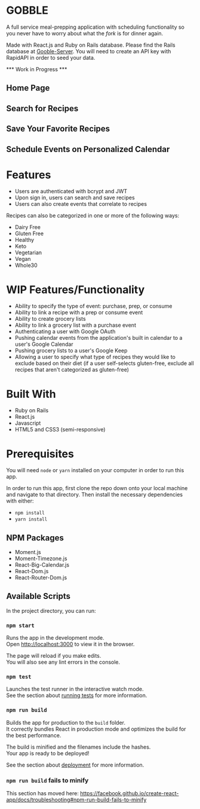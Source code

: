 # GOBBLE

A full service meal-prepping application with scheduling functionality so you never have to worry about what the <i>fork</i> is for dinner again.

Made with React.js and Ruby on Rails database. Please find the Rails database at [Gooble-Server](https://github.com/pirainogi/gobble-server). You will need to create an API key with RapidAPI in order to seed your data. 

*** Work in Progress ***

## Home Page

## Search for Recipes

## Save Your Favorite Recipes

## Schedule Events on Personalized Calendar

# Features

* Users are authenticated with bcrypt and JWT
* Upon sign in, users can search and save recipes
* Users can also create events that correlate to recipes

Recipes can also be categorized in one or more of the following ways:

* Dairy Free
* Gluten Free
* Healthy
* Keto
* Vegetarian
* Vegan
* Whole30

# WIP Features/Functionality

* Ability to specify the type of event: purchase, prep, or consume
* Ability to link a recipe with a prep or consume event
* Ability to create grocery lists
* Ability to link a grocery list with a purchase event
* Authenticating a user with Google OAuth
* Pushing calendar events from the application's built in calendar to a user's Google Calendar
* Pushing grocery lists to a user's Google Keep
* Allowing a user to specify what type of recipes they would like to exclude based on their diet (if a user self-selects gluten-free, exclude all recipes that aren't categorized as gluten-free)

# Built With

* Ruby on Rails 
* React.js 
* Javascript 
* HTML5 and CSS3 (semi-responsive)

# Prerequisites

You will need `node` or `yarn` installed on your computer in order to run this app. 

In order to run this app, first clone the repo down onto your local machine and navigate to that directory. Then install the necessary dependencies with either: 
* `npm install` 
* `yarn install` 

## NPM Packages 
* Moment.js 
* Moment-Timezone.js 
* React-Big-Calendar.js 
* React-Dom.js 
* React-Router-Dom.js 


## Available Scripts

In the project directory, you can run:

### `npm start`

Runs the app in the development mode.<br>
Open [http://localhost:3000](http://localhost:3000) to view it in the browser.

The page will reload if you make edits.<br>
You will also see any lint errors in the console.

### `npm test`

Launches the test runner in the interactive watch mode.<br>
See the section about [running tests](https://facebook.github.io/create-react-app/docs/running-tests) for more information.

### `npm run build`

Builds the app for production to the `build` folder.<br>
It correctly bundles React in production mode and optimizes the build for the best performance.

The build is minified and the filenames include the hashes.<br>
Your app is ready to be deployed!

See the section about [deployment](https://facebook.github.io/create-react-app/docs/deployment) for more information.

### `npm run build` fails to minify

This section has moved here: https://facebook.github.io/create-react-app/docs/troubleshooting#npm-run-build-fails-to-minify

